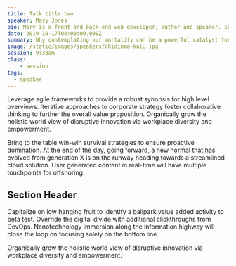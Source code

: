 ```yaml
---
title: Talk title two
speaker: Mary Jones
bio: Mary is a front and back-end web developer, author and speaker. She is an author or co-author of 22 books including The New CSS Layout and a regular contributor to a number of publications both online and offline.
date: 2019-10-17T00:00:00.000Z
summary: Why contemplating our mortality can be a powerful catalyst for change
image: /static/images/speakers/chidinma-kalu.jpg
session: 9:30am
class: 
	- session
tags:
  - speaker
---
```

Leverage agile frameworks to provide a robust synopsis for high level overviews. Iterative approaches to corporate strategy foster collaborative thinking to further the overall value proposition. Organically grow the holistic world view of disruptive innovation via workplace diversity and empowerment.

Bring to the table win-win survival strategies to ensure proactive domination. At the end of the day, going forward, a new normal that has evolved from generation X is on the runway heading towards a streamlined cloud solution. User generated content in real-time will have multiple touchpoints for offshoring.

## Section Header

Capitalize on low hanging fruit to identify a ballpark value added activity to beta test. Override the digital divide with additional clickthroughs from DevOps. Nanotechnology immersion along the information highway will close the loop on focusing solely on the bottom line.

Organically grow the holistic world view of disruptive innovation via workplace diversity and empowerment.
